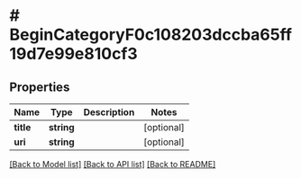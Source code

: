 # # BeginCategoryF0c108203dccba65ff19d7e99e810cf3

## Properties

Name | Type | Description | Notes
------------ | ------------- | ------------- | -------------
**title** | **string** |  | [optional]
**uri** | **string** |  | [optional]

[[Back to Model list]](../../README.md#models) [[Back to API list]](../../README.md#endpoints) [[Back to README]](../../README.md)
